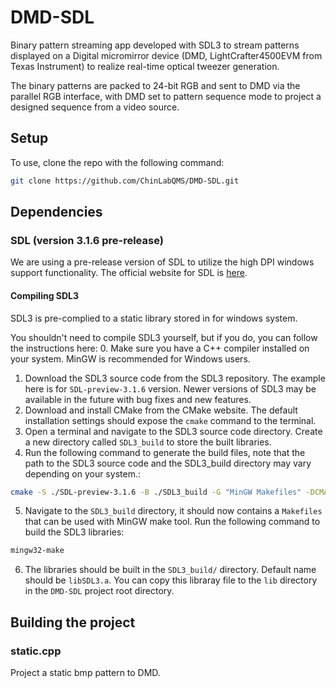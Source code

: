 # DMD-SDL
Binary pattern streaming app developed with SDL3 to stream patterns displayed on a Digital micromirror device (DMD, LightCrafter4500EVM from Texas Instrument) to realize real-time optical tweezer generation.

The binary patterns are packed to 24-bit RGB and sent to DMD via the parallel RGB interface, with DMD set to pattern sequence mode to project a designed sequence from a video source.

## Setup
To use, clone the repo with the following command:
```bash
git clone https://github.com/ChinLabQMS/DMD-SDL.git
```

## Dependencies

### SDL (version 3.1.6 pre-release)
We are using a pre-release version of SDL to utilize the high DPI windows support functionality.
The official website for SDL is [here](https://www.libsdl.org/).

#### Compiling SDL3
SDL3 is pre-complied to a static library stored in []() for windows system.

You shouldn't need to compile SDL3 yourself, but if you do, you can follow the instructions here:
0. Make sure you have a C++ compiler installed on your system. MinGW is recommended for Windows users.
1. Download the SDL3 source code from the SDL3 repository. The example here is for `SDL-preview-3.1.6` version. Newer versions of SDL3 may be available in the future with bug fixes and new features.
2. Download and install CMake from the CMake website. The default installation settings should expose the `cmake` command to the terminal.
3. Open a terminal and navigate to the SDL3 source code directory. Create a new directory called `SDL3_build` to store the built libraries.
4. Run the following command to generate the build files, note that the path to the SDL3 source code and the SDL3_build directory may vary depending on your system.:
```bash
cmake -S ./SDL-preview-3.1.6 -B ./SDL3_build -G "MinGW Makefiles" -DCMAKE_BUILD_TYPE=Release -DSDL_SHARED=OFF -DSDL_STATIC=ON
```
5. Navigate to the `SDL3_build` directory, it should now contains a `Makefiles` that can be used with MinGW make tool. Run the following command to build the SDL3 libraries:
```bash
mingw32-make
```
6. The libraries should be built in the `SDL3_build/` directory. Default name should be `libSDL3.a`. You can copy this libraray file to the `lib` directory in the `DMD-SDL` project root directory.

## Building the project

### static.cpp
Project a static bmp pattern to DMD. 

